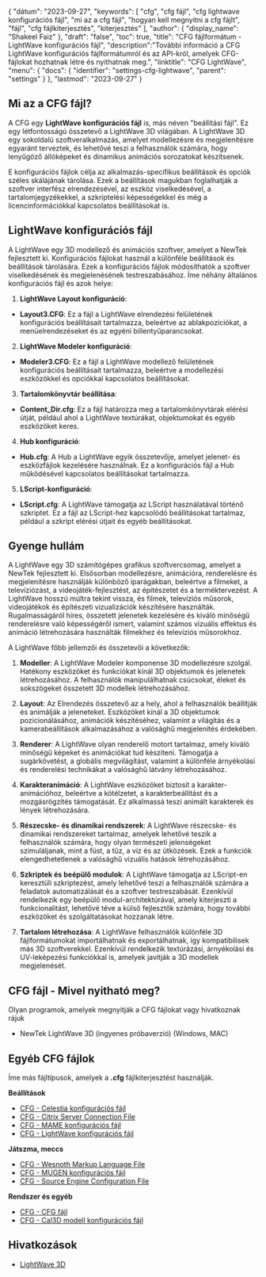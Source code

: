 {
"dátum": "2023-09-27",
  "keywords": [
"cfg",
"cfg fájl",
"cfg lightwave konfigurációs fájl",
"mi az a cfg fájl",
"hogyan kell megnyitni a cfg fájlt",
"fájl",
"cfg fájlkiterjesztés",
"kiterjesztés"
],
  "author": {
"display_name": "Shakeel Faiz"
},
"draft": "false",
"toc": true,
"title": "CFG fájlformátum - LightWave konfigurációs fájl",
  "description":"További információ a CFG LightWave konfigurációs fájlformátumról és az API-król, amelyek CFG-fájlokat hozhatnak létre és nyithatnak meg.",
  "linktitle": "CFG LightWave",
  "menu": {
    "docs": {
      "identifier": "settings-cfg-lightwave",
      "parent": "settings"
}
},
"lastmod": "2023-09-27"
}

## Mi az a CFG fájl?

A CFG egy **LightWave konfigurációs fájl** is, más néven "beállítási fájl". Ez egy létfontosságú összetevő a LightWave 3D világában. A LightWave 3D egy sokoldalú szoftveralkalmazás, amelyet modellezésre és megjelenítésre egyaránt terveztek, és lehetővé teszi a felhasználók számára, hogy lenyűgöző állóképeket és dinamikus animációs sorozatokat készítsenek.

E konfigurációs fájlok célja az alkalmazás-specifikus beállítások és opciók széles skálájának tárolása. Ezek a beállítások magukban foglalhatják a szoftver interfész elrendezésével, az eszköz viselkedésével, a tartalomjegyzékekkel, a szkriptelési képességekkel és még a licencinformációkkal kapcsolatos beállításokat is.

## LightWave konfigurációs fájl

A LightWave egy 3D modellező és animációs szoftver, amelyet a NewTek fejlesztett ki. Konfigurációs fájlokat használ a különféle beállítások és beállítások tárolására. Ezek a konfigurációs fájlok módosíthatók a szoftver viselkedésének és megjelenésének testreszabásához. Íme néhány általános konfigurációs fájl és azok helye:

1. **LightWave Layout konfiguráció**:
    












- **Layout3.CFG**: Ez a fájl a LightWave elrendezési felületének konfigurációs beállításait tartalmazza, beleértve az ablakpozíciókat, a menüelrendezéseket és az egyéni billentyűparancsokat.

2. **LightWave Modeler konfiguráció**:
    












- **Modeler3.CFG**: Ez a fájl a LightWave modellező felületének konfigurációs beállításait tartalmazza, beleértve a modellezési eszközökkel és opciókkal kapcsolatos beállításokat.

3. **Tartalomkönyvtár beállítása**:
    












- **Content_Dir.cfg**: Ez a fájl határozza meg a tartalomkönyvtárak elérési útját, például ahol a LightWave textúrákat, objektumokat és egyéb eszközöket keres.

4. **Hub konfiguráció**:
    












- **Hub.cfg**: A Hub a LightWave egyik összetevője, amelyet jelenet- és eszközfájlok kezelésére használnak. Ez a konfigurációs fájl a Hub működésével kapcsolatos beállításokat tartalmazza.

5. **LScript-konfiguráció**:
    












- **LScript.cfg**: A LightWave támogatja az LScript használatával történő szkriptet. Ez a fájl az LScript-hez kapcsolódó beállításokat tartalmaz, például a szkript elérési útjait és egyéb beállításokat.

## Gyenge hullám

A LightWave egy 3D számítógépes grafikus szoftvercsomag, amelyet a NewTek fejlesztett ki. Elsősorban modellezésre, animációra, renderelésre és megjelenítésre használják különböző iparágakban, beleértve a filmeket, a televíziózást, a videojáték-fejlesztést, az építészetet és a terméktervezést. A LightWave hosszú múltra tekint vissza, és filmek, televíziós műsorok, videojátékok és építészeti vizualizációk készítésére használták. Rugalmasságáról híres, összetett jelenetek kezelésére és kiváló minőségű renderelésre való képességéről ismert, valamint számos vizuális effektus és animáció létrehozására használták filmekhez és televíziós műsorokhoz.

A LightWave főbb jellemzői és összetevői a következők:

1. **Modeller**: A LightWave Modeler komponense 3D modellezésre szolgál. Hatékony eszközöket és funkciókat kínál 3D objektumok és jelenetek létrehozásához. A felhasználók manipulálhatnak csúcsokat, éleket és sokszögeket összetett 3D modellek létrehozásához.
    












2. **Layout**: Az Elrendezés összetevő az a hely, ahol a felhasználók beállítják és animálják a jeleneteket. Eszközöket kínál a 3D objektumok pozicionálásához, animációk készítéséhez, valamint a világítás és a kamerabeállítások alkalmazásához a valósághű megjelenítés érdekében.
    












3. **Renderer**: A LightWave olyan renderelő motort tartalmaz, amely kiváló minőségű képeket és animációkat tud készíteni. Támogatja a sugárkövetést, a globális megvilágítást, valamint a különféle árnyékolási és renderelési technikákat a valósághű látvány létrehozásához.
    












4. **Karakteranimáció**: A LightWave eszközöket biztosít a karakter-animációhoz, beleértve a kötélzetet, a karakterbeállítást és a mozgásrögzítés támogatását. Ez alkalmassá teszi animált karakterek és lények létrehozására.
    












5. **Részecske- és dinamikai rendszerek**: A LightWave részecske- és dinamikai rendszereket tartalmaz, amelyek lehetővé teszik a felhasználók számára, hogy olyan természeti jelenségeket szimuláljanak, mint a füst, a tűz, a víz és az ütközések. Ezek a funkciók elengedhetetlenek a valósághű vizuális hatások létrehozásához.
    












6. **Szkriptek és beépülő modulok**: A LightWave támogatja az LScript-en keresztüli szkriptezést, amely lehetővé teszi a felhasználók számára a feladatok automatizálását és a szoftver testreszabását. Ezenkívül rendelkezik egy beépülő modul-architektúrával, amely kiterjeszti a funkcionalitást, lehetővé téve a külső fejlesztők számára, hogy további eszközöket és szolgáltatásokat hozzanak létre.
    












7. **Tartalom létrehozása**: A LightWave felhasználók különféle 3D fájlformátumokat importálhatnak és exportálhatnak, így kompatibilisek más 3D szoftverekkel. Ezenkívül rendelkezik textúrázási, árnyékolási és UV-leképezési funkciókkal is, amelyek javítják a 3D modellek megjelenését.
    












## CFG fájl - Mivel nyitható meg?

Olyan programok, amelyek megnyitják a CFG fájlokat vagy hivatkoznak rájuk

- NewTek LightWave 3D (ingyenes próbaverzió) (Windows, MAC)

## Egyéb CFG fájlok

Íme más fájltípusok, amelyek a **.cfg** fájlkiterjesztést használják.

**Beállítások**
- [CFG - Celestia konfigurációs fájl](/hu/settings/cfg-celestia/)
- [CFG - Citrix Server Connection File](/hu/settings/cfg-citrix/)
- [CFG - MAME konfigurációs fájl](/hu/settings/cfg-mame/)
- [CFG - LightWave konfigurációs fájl](/hu/settings/cfg-lightwave/)

**Játszma, meccs**
- [CFG - Wesnoth Markup Language File](/hu/game/cfg-wesnoth/)
- [CFG - MUGEN konfigurációs fájl](/hu/game/cfg-mugen/)
- [CFG - Source Engine Configuration File](/hu/game/cfg-sourceengine/)

**Rendszer és egyéb**
- [CFG - CFG fájl](/hu/system/cfg/)
- [CFG - Cal3D modell konfigurációs fájl](/hu/misc/cfg-cal3d/)

## Hivatkozások
* [LightWave 3D](https://en.wikipedia.org/wiki/LightWave_3D)
